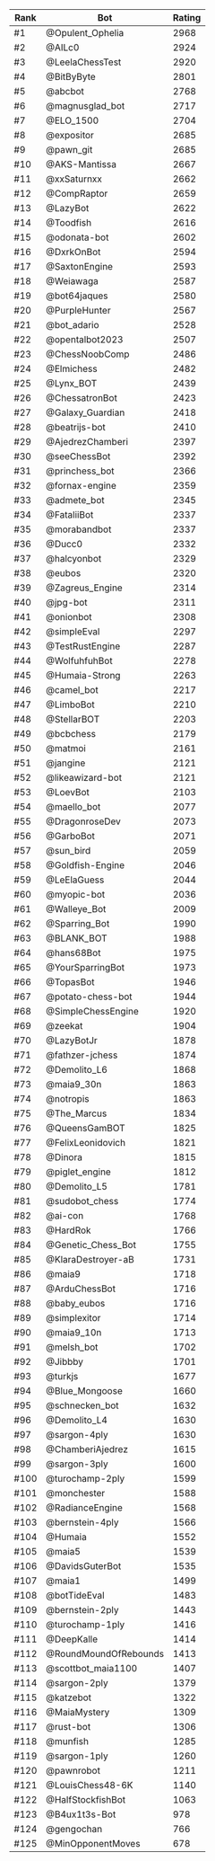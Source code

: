 Rank|Bot|Rating
---|---|---
#1|@Opulent_Ophelia|2968
#2|@AILc0|2924
#3|@LeelaChessTest|2920
#4|@BitByByte|2801
#5|@abcbot|2768
#6|@magnusglad_bot|2717
#7|@ELO_1500|2704
#8|@expositor|2685
#9|@pawn_git|2685
#10|@AKS-Mantissa|2667
#11|@xxSaturnxx|2662
#12|@CompRaptor|2659
#13|@LazyBot|2622
#14|@Toodfish|2616
#15|@odonata-bot|2602
#16|@DxrkOnBot|2594
#17|@SaxtonEngine|2593
#18|@Weiawaga|2587
#19|@bot64jaques|2580
#20|@PurpleHunter|2567
#21|@bot_adario|2528
#22|@opentalbot2023|2507
#23|@ChessNoobComp|2486
#24|@Elmichess|2482
#25|@Lynx_BOT|2439
#26|@ChessatronBot|2423
#27|@Galaxy_Guardian|2418
#28|@beatrijs-bot|2410
#29|@AjedrezChamberi|2397
#30|@seeChessBot|2392
#31|@princhess_bot|2366
#32|@fornax-engine|2359
#33|@admete_bot|2345
#34|@FataliiBot|2337
#35|@morabandbot|2337
#36|@Ducc0|2332
#37|@halcyonbot|2329
#38|@eubos|2320
#39|@Zagreus_Engine|2314
#40|@jpg-bot|2311
#41|@onionbot|2308
#42|@simpleEval|2297
#43|@TestRustEngine|2287
#44|@WolfuhfuhBot|2278
#45|@Humaia-Strong|2263
#46|@camel_bot|2217
#47|@LimboBot|2210
#48|@StellarBOT|2203
#49|@bcbchess|2179
#50|@matmoi|2161
#51|@jangine|2121
#52|@likeawizard-bot|2121
#53|@LoevBot|2103
#54|@maello_bot|2077
#55|@DragonroseDev|2073
#56|@GarboBot|2071
#57|@sun_bird|2059
#58|@Goldfish-Engine|2046
#59|@LeElaGuess|2044
#60|@myopic-bot|2036
#61|@Walleye_Bot|2009
#62|@Sparring_Bot|1990
#63|@BLANK_BOT|1988
#64|@hans68Bot|1975
#65|@YourSparringBot|1973
#66|@TopasBot|1946
#67|@potato-chess-bot|1944
#68|@SimpleChessEngine|1920
#69|@zeekat|1904
#70|@LazyBotJr|1878
#71|@fathzer-jchess|1874
#72|@Demolito_L6|1868
#73|@maia9_30n|1863
#74|@notropis|1863
#75|@The_Marcus|1834
#76|@QueensGamBOT|1825
#77|@FelixLeonidovich|1821
#78|@Dinora|1815
#79|@piglet_engine|1812
#80|@Demolito_L5|1781
#81|@sudobot_chess|1774
#82|@ai-con|1768
#83|@HardRok|1766
#84|@Genetic_Chess_Bot|1755
#85|@KlaraDestroyer-aB|1731
#86|@maia9|1718
#87|@ArduChessBot|1716
#88|@baby_eubos|1716
#89|@simplexitor|1714
#90|@maia9_10n|1713
#91|@melsh_bot|1702
#92|@Jibbby|1701
#93|@turkjs|1677
#94|@Blue_Mongoose|1660
#95|@schnecken_bot|1632
#96|@Demolito_L4|1630
#97|@sargon-4ply|1630
#98|@ChamberiAjedrez|1615
#99|@sargon-3ply|1600
#100|@turochamp-2ply|1599
#101|@monchester|1588
#102|@RadianceEngine|1568
#103|@bernstein-4ply|1566
#104|@Humaia|1552
#105|@maia5|1539
#106|@DavidsGuterBot|1535
#107|@maia1|1499
#108|@botTideEval|1483
#109|@bernstein-2ply|1443
#110|@turochamp-1ply|1416
#111|@DeepKalle|1414
#112|@RoundMoundOfRebounds|1413
#113|@scottbot_maia1100|1407
#114|@sargon-2ply|1379
#115|@katzebot|1322
#116|@MaiaMystery|1309
#117|@rust-bot|1306
#118|@munfish|1285
#119|@sargon-1ply|1260
#120|@pawnrobot|1211
#121|@LouisChess48-6K|1140
#122|@HalfStockfishBot|1063
#123|@B4ux1t3s-Bot|978
#124|@gengochan|766
#125|@MinOpponentMoves|678
